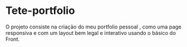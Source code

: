 # Tete-portfolio
O projeto consiste na criação do meu portfolio pessoal , como uma page responsiva e com um layout bem legal e interativo usando o básico do Front.
 